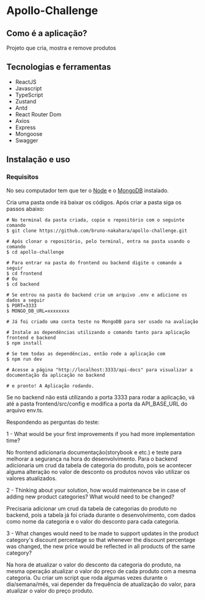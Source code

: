 <h1>Apollo-Challenge</h1>

<h2>Como é a aplicação?</h2>

<p>Projeto que cria, mostra e remove produtos</p>

<h2>Tecnologias e ferramentas</h2>

<ul>
  <li>ReactJS</li>
  <li>Javascript</li>
  <li>TypeScript</li>
  <li>Zustand</li>
  <li>Antd</li>
  <li>React Router Dom</li>
  <li>Axios</li>
  <li>Express</li>
  <li>Mongoose</li>
  <li>Swagger</li>
</ul>

<h2>Instalação e uso</h2>

<h3>Requisitos</h3>
<p>No seu computador tem que ter o <a href="https://nodejs.org/en/download">Node</a> e o <a href="https://www.mongodb.com/try/download/community">MongoDB</a> instalado.</p>

<p>Cria uma pasta onde irá baixar os códigos. Após criar a pasta siga os passos abaixo:</p>

```
# No terminal da pasta criada, copie o repositório com o seguinte comando
$ git clone https://github.com/bruno-nakahara/apollo-challenge.git

# Após clonar o repositório, pelo terminal, entra na pasta usando o comando
$ cd apollo-challenge

# Para entrar na pasta do frontend ou backend digite o comando a seguir
$ cd frontend
# Ou
$ cd backend

# Se entrou na pasta do backend crie um arquivo .env e adicione os dados a seguir
$ PORT=3333
$ MONGO_DB_URL=xxxxxxxx

# Já foi criado uma conta teste no MongoDB para ser usado na avaliação

# Instale as dependências utilizando o comando tanto para aplicação frontend e backend
$ npm install

# Se tem todas as dependências, então rode a aplicação com
$ npm run dev

# Acesse a página "http://localhost:3333/api-docs" para visualizar a documentação da aplicação no backend

# e pronto! A Aplicação rodando.

```

<p>Se no backend não está utilizando a porta 3333 para rodar a aplicação, vá até a pasta frontend/src/config e modifica a porta da API_BASE_URL do arquivo env.ts.</p>

<p>Respondendo as perguntas do teste:</p>

<p>1 - What would be your first improvements if you had more implementation time?</p>

<p>No frontend adicionaria documentação(storybook e etc.) e teste para melhorar a segurança na hora do desenvolvimento. Para o backend adicionaria um crud da tabela de categoria do produto, pois se acontecer alguma alteração no valor de desconto os produtos novos vão utilizar os valores atualizados.</p>

<p>2 - Thinking about your solution, how would maintenance be in case of adding new product categories? What would need to be changed?</p>

<p>Precisaria adicionar um crud da tabela de categorias do produto no backend, pois a tabela já foi criada durante o desenvolvimento, com dados como nome da categoria e o valor do desconto para cada categoria.</p>

<p>3 - What changes would need to be made to support updates in the product category's discount percentage so that whenever the discount percentage was changed, the new price would be reflected in all products of the same category?</p>

<p>Na hora de atualizar o valor do desconto da categoria do produto, na mesma operação atualizar o valor do preço de cada produto com a mesma categoria. Ou criar um script que roda algumas vezes durante o dia/semana/mês, vai depender da frequência de atualização do valor, para atualizar o valor do preço produto.</p>
